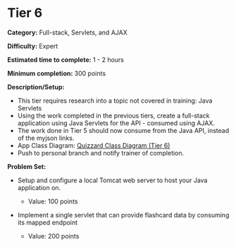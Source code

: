 # Tier 6

**Category:** Full-stack, Servlets, and AJAX

**Difficulty:** Expert

**Estimated time to complete:** 1 - 2 hours

**Minimum completion:** 300 points

**Description/Setup:**
  - This tier requires research into a topic not covered in training: Java Servlets
  - Using the work completed in the previous tiers, create a full-stack application using Java Servlets for the API - consumed using AJAX. 
  - The work done in Tier 5 should now consume from the Java API, instead of the myjson links.
  - App Class Diagram: [Quizzard Class Diagram (Tier 6)](https://revature-note-assets.s3.amazonaws.com/quizzard-class-diagram-tier-4.png)
  - Push to personal branch and notify trainer of completion.

**Problem Set:**
  - Setup and configure a local Tomcat web server to host your Java application on.
    - Value: 100 points


  - Implement a single servlet that can provide flashcard data by consuming its mapped endpoint
    - Value: 200 points
